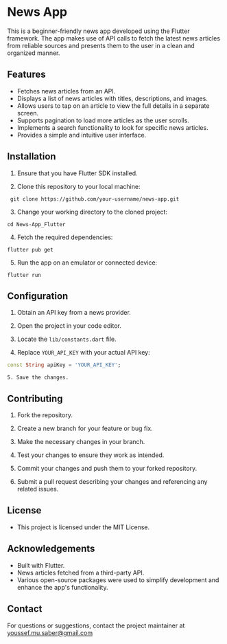 # News App

This is a beginner-friendly news app developed using the Flutter framework. The app makes use of API calls to fetch the latest news articles from reliable sources and presents them to the user in a clean and organized manner.

  ## Features
  
  - Fetches news articles from an API.
  - Displays a list of news articles with titles, descriptions, and images.
  - Allows users to tap on an article to view the full details in a separate screen.
  - Supports pagination to load more articles as the user scrolls.
  - Implements a search functionality to look for specific news articles.
  - Provides a simple and intuitive user interface.
  
  ## Installation
  
   1. Ensure that you have Flutter SDK installed.
  
   2. Clone this repository to your local machine:
  ```git
   git clone https://github.com/your-username/news-app.git
  ```
  
   3. Change your working directory to the cloned project:
  ```
  cd News-App_Flutter
  ```
   4. Fetch the required dependencies:
  ```
  flutter pub get
  ```
  
   5. Run the app on an emulator or connected device:
  ```
  flutter run
  ```
  
  ## Configuration
  
   1. Obtain an API key from a news provider.
  
   2. Open the project in your code editor.
  
   3. Locate the `lib/constants.dart` file.
  
   4. Replace `YOUR_API_KEY` with your actual API key:
  ```dart
  const String apiKey = 'YOUR_API_KEY';
  ```
  
    5. Save the changes.
  
  ## Contributing
  
   1. Fork the repository.
  
   2. Create a new branch for your feature or bug fix.
  
   3. Make the necessary changes in your branch.
  
   4. Test your changes to ensure they work as intended.
  
   5. Commit your changes and push them to your forked repository.
  
   6. Submit a pull request describing your changes and referencing any related issues.
  
  ## License
   - This project is licensed under the MIT License.
  
  ## Acknowledgements
  
   - Built with Flutter.
   - News articles fetched from a third-party API.
   - Various open-source packages were used to simplify development and enhance the app's functionality.

  ## Contact
  For questions or suggestions, contact the project maintainer at youssef.mu.saber@gmail.com
